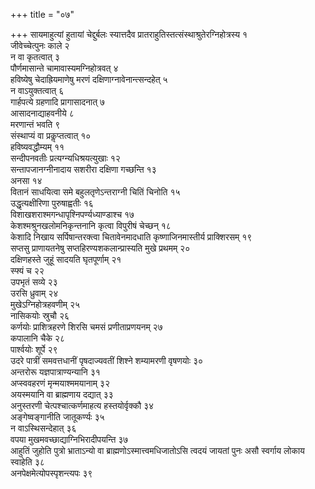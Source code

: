 +++
title = "०७"

+++
सायमाहुत्यां हुतायां चेद्दुर्बलः स्यात्तदैव प्रातराहुतिस्तत्संस्थाश्रुतेरग्निहोत्रस्य १  
जीवेच्चेत्पुनः काले २  
न वा कृतत्वात् ३  
पौर्णमासान्ते चामावास्यमग्निहोत्रवत् ४  
हविष्येषु चेदाह्रियमाणेषु मरणं दक्षिणाग्नावेनान्त्सन्दहेत् ५  
न वाऽयुक्तत्वात् ६  
 गार्हपत्ये ग्रहणादि प्रागासादनात् ७  
आसादनाद्याहवनीये ८  
मरणान्तं भवति ९  
संस्थाप्यं वा प्रकॢप्तत्वात् १०  
हविष्यवद्धौम्यम् ११  
सन्दीपनवतीः प्रत्यग्न्यधिश्रयत्युखाः १२  
सन्तापजानग्नीनादाय सशरीरा दक्षिणा गच्छन्ति १३  
अनसा १४  
वितानं साधयित्वा समे बहुलतृणेऽन्तराग्नी चितिं चिनोति १५  
उद्धृत्यक्षीरिणा पुरुषाह्वतीः १६  
विशाखशराश्मगन्धापृश्निपर्ण्यध्याण्डाश्च १७  
केशश्मश्रुनखलोमनिकृन्तनानि कृत्वा विपुरीषं चेच्छन् १८  
केशादि निखाय सर्पिषान्तरक्त्वा चितावेनमादधाति कृष्णाजिनमास्तीर्य प्राक्शिरसम् १९  
सप्तसु प्राणायतनेषु सप्तहिरण्यशकलान्प्रास्यति मुखे प्रथमम् २०  
दक्षिणहस्ते जुहूं सादयति घृतपूर्णाम् २१  
स्फ्यं च २२  
उपभृतं सव्ये २३  
उरसि ध्रुवाम् २४  
मुखेऽग्निहोत्रहवणीम् २५  
नासिकयोः स्रुचौ २६  
कर्णयोः प्राशित्रहरणे शिरसि चमसं प्रणीताप्रणयनम् २७  
कपालानि चैके २८  
पार्श्वयोः शूर्पे २९  
उदरे पात्रीं समवत्तधानीं पृषदाज्यवतीं शिश्ने शम्यामरणी वृषणयोः ३०  
अन्तरोरू यज्ञपात्राण्यन्यानि ३१  
अप्स्ववहरणं मृन्मयाश्ममयानाम् ३२  
अयस्मयानि वा ब्राह्मणाय दद्यात् ३३  
अनुस्तरणी चेत्पश्चात्कर्णमाहत्य हस्तयोर्वृक्कौ ३४  
अङ्गेष्वङ्गानीति जातूकर्ण्यः ३५  
न वाऽस्थिसन्देहात् ३६  
वपया मुखमवच्छाद्याग्निभिरादीपयन्ति ३७  
आहुतिं जुहोति पुत्रो भ्राताऽन्यो वा ब्राह्मणोऽस्मात्त्वमधिजातोऽसि त्वदयं जायतां पुनः असौ स्वर्गाय लोकाय स्वाहेति ३८  
अनपेक्षमेत्योपस्पृशन्त्यपः ३९  
